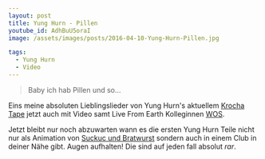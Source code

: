 ```yaml
---
layout: post
title: Yung Hurn - Pillen
youtube_id: AdhBuU5oraI
image: /assets/images/posts/2016-04-10-Yung-Hurn-Pillen.jpg

tags:
  - Yung Hurn
  - Video
---
```

> Baby ich hab Pillen und so...

<!--more-->
Eins meine absoluten Lieblingslieder von Yung Hurn's aktuellem [Krocha Tape](https://yunghurn.bandcamp.com/album/krocha-tape) jetzt auch mit Video samt Live From Earth Kolleginnen [WOS](http://www.livefromearth.de/portfolio/wos/).

Jetzt bleibt nur noch abzuwarten wann es die ersten Yung Hurn Teile nicht nur als Animation von [Suckuc und Bratwurst](http://sucukundbratwurst.de/) sondern auch in einem Club in deiner Nähe gibt. Augen aufhalten! Die sind auf jeden fall absolut *rar*.
